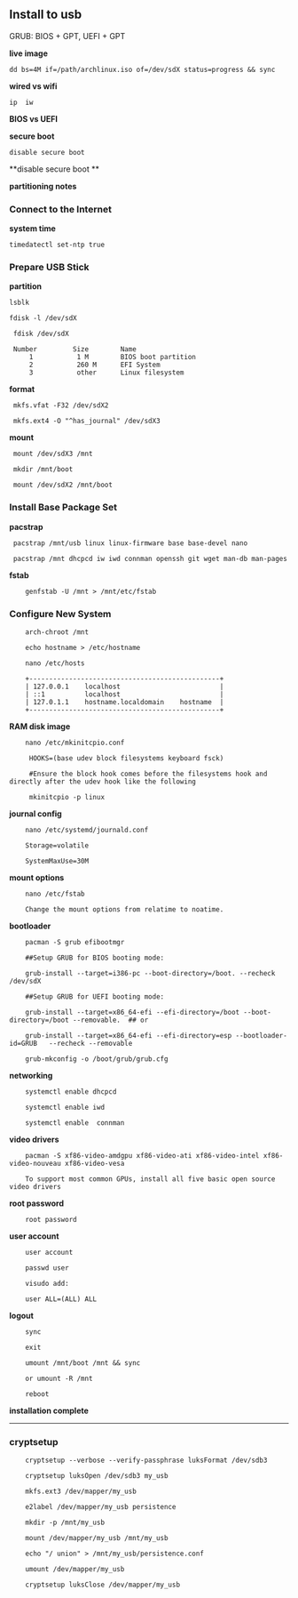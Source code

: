 ## Install to usb

GRUB:  BIOS + GPT,   UEFI + GPT

**live image**

    dd bs=4M if=/path/archlinux.iso of=/dev/sdX status=progress && sync
 
**wired vs wifi**

    ip  iw
 
 **BIOS vs UEFI**
 
 **secure boot**
 
    disable secure boot 
  
**disable secure boot **

**partitioning notes**

### Connect to the Internet

**system time**

    timedatectl set-ntp true


### Prepare USB Stick
  

**partition**

    lsblk
  
    fdisk -l /dev/sdX 
  
     fdisk /dev/sdX
  
     Number         Size        Name    
         1           1 M        BIOS boot partition 
         2           260 M      EFI System           
         3           other      Linux filesystem    

**format**

     mkfs.vfat -F32 /dev/sdX2  
  
     mkfs.ext4 -O "^has_journal" /dev/sdX3
  
**mount**

     mount /dev/sdX3 /mnt
  
     mkdir /mnt/boot
  
     mount /dev/sdX2 /mnt/boot
  
###  Install Base Package Set


**pacstrap**  

     pacstrap /mnt/usb linux linux-firmware base base-devel nano
     
     pacstrap /mnt dhcpcd iw iwd connman openssh git wget man-db man-pages
  
 **fstab**
  
        genfstab -U /mnt > /mnt/etc/fstab  
  
### Configure New System

        arch-chroot /mnt
        
        echo hostname > /etc/hostname 
        
        nano /etc/hosts
        
        +------------------------------------------------+
        | 127.0.0.1    localhost                         |
        | ::1          localhost                         |
        | 127.0.1.1    hostname.localdomain    hostname  |
        +------------------------------------------------+
        
**RAM disk image**

        nano /etc/mkinitcpio.conf 
        
         HOOKS=(base udev block filesystems keyboard fsck)
         
         #Ensure the block hook comes before the filesystems hook and directly after the udev hook like the following
         
         mkinitcpio -p linux
         
         
 **journal config**
 
        nano /etc/systemd/journald.conf 
        
        Storage=volatile 
        
        SystemMaxUse=30M 
        
  **mount options**
  
        nano /etc/fstab
        
        Change the mount options from relatime to noatime.
        
**bootloader**

        pacman -S grub efibootmgr 
        
        ##Setup GRUB for BIOS booting mode:
        
        grub-install --target=i386-pc --boot-directory=/boot. --recheck /dev/sdX
        
        ##Setup GRUB for UEFI booting mode:
        
        grub-install --target=x86_64-efi --efi-directory=/boot --boot-directory=/boot --removable.  ## or

        grub-install --target=x86_64-efi --efi-directory=esp --bootloader-id=GRUB   --recheck --removable
        
        grub-mkconfig -o /boot/grub/grub.cfg
        
**networking**

        systemctl enable dhcpcd
        
        systemctl enable iwd
        
        systemctl enable  connman
        
**video drivers**

        pacman -S xf86-video-amdgpu xf86-video-ati xf86-video-intel xf86-video-nouveau xf86-video-vesa
        
        To support most common GPUs, install all five basic open source video drivers
        
**root password**

        root password
      
**user account**
    
        user account
        
        passwd user
        
        visudo add:
        
        user ALL=(ALL) ALL
        
**logout**

        sync 
        
        exit 
        
        umount /mnt/boot /mnt && sync 
        
        or umount -R /mnt
        
        reboot
        
**installation complete**    

-----------------------

### cryptsetup

        cryptsetup --verbose --verify-passphrase luksFormat /dev/sdb3
        
        cryptsetup luksOpen /dev/sdb3 my_usb
        
        mkfs.ext3 /dev/mapper/my_usb
        
        e2label /dev/mapper/my_usb persistence
        
        mkdir -p /mnt/my_usb
        
        mount /dev/mapper/my_usb /mnt/my_usb
        
        echo "/ union" > /mnt/my_usb/persistence.conf
        
        umount /dev/mapper/my_usb

        cryptsetup luksClose /dev/mapper/my_usb
        
        


        
        


        
        
